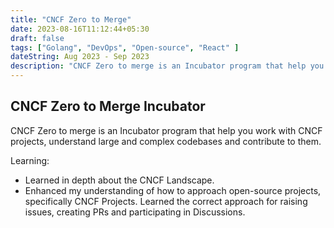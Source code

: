 ```yaml
---
title: "CNCF Zero to Merge"
date: 2023-08-16T11:12:44+05:30
draft: false
tags: ["Golang", "DevOps", "Open-source", "React" ]
dateString: Aug 2023 - Sep 2023
description: "CNCF Zero to merge is an Incubator program that help you work with CNCF projects, understand large and complex codebases and contribute to them."
---
```


## CNCF Zero to Merge Incubator

CNCF Zero to merge is an Incubator program that help you work with CNCF projects, understand large and complex codebases and contribute to them.

Learning: 

- Learned in depth about the CNCF Landscape.
- Enhanced my understanding of how to approach open-source projects, specifically CNCF Projects. Learned the correct approach for raising issues, creating PRs and participating in Discussions.